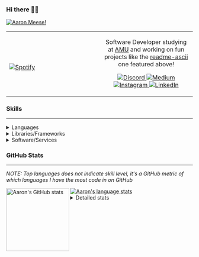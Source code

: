 ### Hi there 👋🏻
[![Aaron Meese!](https://user-images.githubusercontent.com/17814535/88975338-a2aabf00-d27f-11ea-963f-8a19608716b4.png)](https://github.com/ajmeese7/readme-ascii "README ASCII")

<!-- Modified from project here: https://github.com/novatorem/novatorem -->
<table width="100%"> 
  <tr>
  <td width="50%">
      
&nbsp; <br> [![Spotify](https://ajmeese7.vercel.app/api/spotify)](https://open.spotify.com/user/ajmeese)

  </td>
  <td width="50%">

<p align="center">
Software Developer studying at <a href="https://www.amu.apus.edu/">AMU</a> and working on fun 
projects like the <a href="https://github.com/ajmeese7/readme-ascii">readme-ascii</a> one featured above!
</p>
<p align="center">
  <a href="https://discord.gg/PxRTQg3">
    <img src="https://img.shields.io/badge/discord-ajmeese7%234835-369?style=flat-square&logo=discord&logoColor=white&color=purple" alt="Discord" title="Discord">
  </a>
  <a href="https://link.aaronmeese.com/medium">
    <img src="https://img.shields.io/badge/medium-ajmeese7-1DB954?style=flat-square&logo=medium&logoColor=white" alt="Medium" title="Medium">
  </a>
  <br />
  <a href="https://link.aaronmeese.com/instagram">
    <img src="https://img.shields.io/badge/instagram-ajmeese7-1DB954?style=flat-square&logo=instagram&logoColor=white&color=c13584" alt="Instagram" title="Instagram">
  </a>
  <a href="https://link.aaronmeese.com/linkedin">
    <img src="https://img.shields.io/badge/linkedIn-aaronmeese-1DB954?style=flat-square&logo=linkedin&logoColor=white&color=blue" alt="LinkedIn" title="LinkedIn">
  </a>
</p>
  </td>
  </table>

[//]: <> (The `&nbsp;` is to have Aphelion take up more space)

### Skills ###
----
<details>
<summary>Languages</summary>

+ JavaScript
+ HTML
+ CSS
    + [README ASCII](https://github.com/ajmeese7/readme-ascii)
+ PHP
    + [Coupon Booked](https://github.com/ajmeese7/coupon-booked)
    + [Steam Summary](https://github.com/ajmeese7/steam-summary)
+ Java
    + [BRCC Java](https://github.com/ajmeese7/brcc-java)
    + [Euler Problems](https://github.com/ajmeese7/euler-problems)

</details>
<details>
<summary>Libraries/Frameworks</summary>

+ NodeJS
    + [Snapchat Share](https://github.com/ajmeese7/snapchat-share)
    + [FRC Spreadsheets](https://github.com/ajmeese7/frc-spreadsheets)
+ Cordova
    + [Coupon Booked](https://github.com/ajmeese7/coupon-booked)
+ jQuery
+ Discord.js
    + [Spambot](https://github.com/ajmeese7/spambot)
    + [Automatic Reactions](https://github.com/ajmeese7/automatic-reactions)
    + [Multiple Reactions](https://github.com/ajmeese7/multiple-reactions)
    + [Galley Calls](https://github.com/ajmeese7/galley-calls)
    + [Tatsu Toolbox](https://github.com/ajmeese7/tatsu-toolbox)
+ Puppeteer
    + [README ASCII](https://github.com/ajmeese7/readme-ascii)
    + [Dynamic Page Retrieval](https://github.com/ajmeese7/dynamic-page-retrieval)
+ Nightmare.js
    + [Steam Queue Clicker](https://github.com/ajmeese7/steam-queue-clicker)
    + [Repbot](https://github.com/ajmeese7/repbot)
+ Express
    + [Galley Calls](https://github.com/ajmeese7/galley-calls)
+ pdf-lib
+ async

</details>
<details>
<summary>Software/Services</summary>

+ Wallpaper Engine
    + [Random Wallpaper](https://github.com/ajmeese7/random-wallpaper)
    + [Image of the Day](https://github.com/ajmeese7/image-of-the-day)
+ phpMyAdmin
+ cPanel
+ Cloudinary
+ Firefox Extensions
    + [Chess Next Move](https://github.com/ajmeese7/chess-next-move)
    + [Gmail Label Organizer](https://github.com/ajmeese7/gmail-label-organizer)
+ Google Analytics
+ Heroku
+ Nexmo
    + [Coupon Booked](https://github.com/ajmeese7/coupon-booked)
+ Twilio
    + [Galley Calls](https://github.com/ajmeese7/galley-calls)
+ Sonix
    + [Galley Calls](https://github.com/ajmeese7/galley-calls)
+ Auth0
+ OneSignal

</details>
<!--
<details>
<summary>Soft Skills</summary>
+ English/Grammar
+ SEO
    <!-- + TODO: Add my site examples after I finish improving them --
</details>
-->

### GitHub Stats ###
----
*NOTE: Top languages does not indicate skill level, it's a GitHub metric of which languages I have the most code in on GitHub*

<a href="https://profile-summary-for-github.com/user/ajmeese7">
  <img align="left" height="170px" src="https://github-readme-stats.vercel.app/api?username=ajmeese7&show_icons=true&line_height=27&count_private=true&include_all_commits=true" alt="Aaron's GitHub stats"/>
  <img src="https://github-readme-stats.vercel.app/api/top-langs/?username=ajmeese7&hide_langs_below=5&layout=compact" alt="Aaron's language stats"/>
</a>

<details>
<summary>Detailed stats</summary>

### :zap: Recent Activity
<!--START_SECTION:activity-->
1. 🗣 Commented on [#1](https://github.com//ajmeese7/snapchat-share/issues/1) in [ajmeese7/snapchat-share](https://github.com//ajmeese7/snapchat-share)
2. ❗️ Opened issue [#1](https://github.com//AmruthPillai/AmruthPillai/issues/1) in [AmruthPillai/AmruthPillai](https://github.com//AmruthPillai/AmruthPillai)
3. ❗️ Opened issue [#1](https://github.com//ajmeese7/chess-next-move/issues/1) in [ajmeese7/chess-next-move](https://github.com//ajmeese7/chess-next-move)
4. ❗️ Opened issue [#1](https://github.com//ajmeese7/customizable-clock/issues/1) in [ajmeese7/customizable-clock](https://github.com//ajmeese7/customizable-clock)
5. ❗️ Opened issue [#1](https://github.com//ajmeese7/photo-gallery/issues/1) in [ajmeese7/photo-gallery](https://github.com//ajmeese7/photo-gallery)
<!--END_SECTION:activity-->

### 🧐 Waka Stats
<!--START_SECTION:waka-->
**🐱 My Github Data** 

> 🏆 700 Contributions in the Year 2020
 > 
> 📦 49.0 kB Used in Github's Storage 
 > 
> 💼 Opted to Hire
 > 
> 📜 37 Public Repositories
 > 
> 🔑 13 Private Repositories 

**I'm an Early 🐤** 

```text
🌞 Morning    251 commits    ████████░░░░░░░░░░░░░░░░░   32.47% 
🌆 Daytime    347 commits    ███████████░░░░░░░░░░░░░░   44.89% 
🌃 Evening    169 commits    █████░░░░░░░░░░░░░░░░░░░░   21.86% 
🌙 Night      6 commits      ░░░░░░░░░░░░░░░░░░░░░░░░░   0.78%

```
📅 **I'm Most Productive on Saturday** 

```text
Monday       89 commits     ███░░░░░░░░░░░░░░░░░░░░░░   11.51% 
Tuesday      90 commits     ███░░░░░░░░░░░░░░░░░░░░░░   11.64% 
Wednesday    79 commits     ██░░░░░░░░░░░░░░░░░░░░░░░   10.22% 
Thursday     92 commits     ███░░░░░░░░░░░░░░░░░░░░░░   11.9% 
Friday       113 commits    ███░░░░░░░░░░░░░░░░░░░░░░   14.62% 
Saturday     156 commits    █████░░░░░░░░░░░░░░░░░░░░   20.18% 
Sunday       154 commits    █████░░░░░░░░░░░░░░░░░░░░   19.92%

```


📊 **This Week I Spent My Time On** 

```text
⌚︎ Time Zone: America/Chicago

💬 Programming Languages: 
JavaScript               7 hrs 46 mins       ████████░░░░░░░░░░░░░░░░░   34.44% 
JSX                      6 hrs 53 mins       ███████░░░░░░░░░░░░░░░░░░   30.54% 
Markdown                 3 hrs 23 mins       ███░░░░░░░░░░░░░░░░░░░░░░   15.05% 
JSON                     2 hrs 37 mins       ███░░░░░░░░░░░░░░░░░░░░░░   11.64% 
HTML                     1 hr 10 mins        █░░░░░░░░░░░░░░░░░░░░░░░░   5.21%

🐱‍💻 Projects: 
aaronmeese.com           9 hrs 50 mins       ███████████░░░░░░░░░░░░░░   43.6% 
tatsu-toolbox            6 hrs 1 min         ██████░░░░░░░░░░░░░░░░░░░   26.7% 
home                     1 hr 40 mins        █░░░░░░░░░░░░░░░░░░░░░░░░   7.46% 
text-to-emoji            59 mins             █░░░░░░░░░░░░░░░░░░░░░░░░   4.42% 
matrix-wallpaper         43 mins             ░░░░░░░░░░░░░░░░░░░░░░░░░   3.21%

```

**I Mostly Code in JavaScript** 

```text
JavaScript               24 repos            ██████████████░░░░░░░░░░░   57.14% 
HTML                     6 repos             ███░░░░░░░░░░░░░░░░░░░░░░   14.29% 
Java                     4 repos             ██░░░░░░░░░░░░░░░░░░░░░░░   9.52% 
CSS                      3 repos             █░░░░░░░░░░░░░░░░░░░░░░░░   7.14% 
Python                   2 repos             █░░░░░░░░░░░░░░░░░░░░░░░░   4.76%

```



<!--END_SECTION:waka-->
</details>
